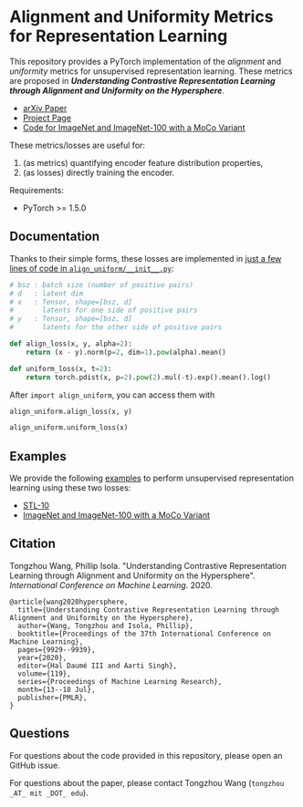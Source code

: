 # Alignment and Uniformity Metrics for Representation Learning

This repository provides a PyTorch implementation of the *alignment* and *uniformity* metrics for unsupervised representation learning. These metrics are proposed in ***Understanding Contrastive Representation Learning through Alignment and Uniformity on the Hypersphere***.

+ [arXiv Paper](https://arxiv.org/abs/2005.10242)
+ [Project Page](https://ssnl.github.io/hypersphere)
+ [Code for ImageNet and ImageNet-100 with a MoCo Variant](https://github.com/SsnL/moco/tree/align_uniform)

These metrics/losses are useful for:
1. (as metrics) quantifying encoder feature distribution properties,
2. (as losses) directly training the encoder.

Requirements:
+ PyTorch >= 1.5.0

## Documentation

Thanks to their simple forms, these losses are implemented in [just a few lines of code in `align_uniform/__init__.py`](align_uniform/__init__.py#L4-L9):
```py
# bsz : batch size (number of positive pairs)
# d   : latent dim
# x   : Tensor, shape=[bsz, d]
#       latents for one side of positive pairs
# y   : Tensor, shape=[bsz, d]
#       latents for the other side of positive pairs

def align_loss(x, y, alpha=2):
    return (x - y).norm(p=2, dim=1).pow(alpha).mean()

def uniform_loss(x, t=2):
    return torch.pdist(x, p=2).pow(2).mul(-t).exp().mean().log()
```

After `import align_uniform`, you can access them with
```py
align_uniform.align_loss(x, y)

align_uniform.uniform_loss(x)
```

## Examples

We provide the following [examples](./examples) to perform unsupervised representation learning using these two losses:
+ [STL-10](examples/stl10)
+ [ImageNet and ImageNet-100 with a MoCo Variant](https://github.com/SsnL/moco/tree/align_uniform)

## Citation

Tongzhou Wang, Phillip Isola. "Understanding Contrastive Representation Learning through Alignment and Uniformity on the Hypersphere". *International Conference on Machine Learning*. 2020.

```
@article{wang2020hypersphere,
  title={Understanding Contrastive Representation Learning through Alignment and Uniformity on the Hypersphere},
  author={Wang, Tongzhou and Isola, Phillip},
  booktitle={Proceedings of the 37th International Conference on Machine Learning},
  pages={9929--9939},
  year={2020},
  editor={Hal Daumé III and Aarti Singh},
  volume={119},
  series={Proceedings of Machine Learning Research},
  month={13--18 Jul},
  publisher={PMLR},
}
```

## Questions

For questions about the code provided in this repository, please open an GitHub issue.

For questions about the paper, please contact Tongzhou Wang (`tongzhou _AT_ mit _DOT_ edu`).
